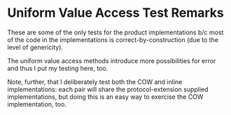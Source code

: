 # Uniform Value Access Test Remarks

These are some of the only tests for the product implementations b/c most of the code in the implementations is correct-by-construction (due to the level of genericity).

The uniform value access methods introduce more possibilities for error and thus I put my testing here, too.

Note, further, that I deliberately test both the COW and inline implementations: each pair will share the protocol-extension supplied implementations, but doing this is an easy way to exercise the COW implementation, too.
